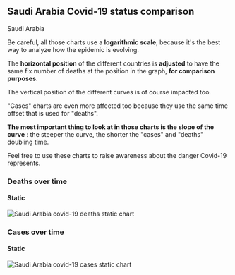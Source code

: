 ## Saudi Arabia Covid-19 status comparison 

Saudi Arabia



Be careful, all those charts use a **logarithmic scale**, because it's the best way to analyze how the epidemic is evolving.
 
The **horizontal position** of the different countries is **adjusted** to have the same fix number of deaths at the position in the graph, **for comparison purposes**.

The vertical position of the different curves is of course impacted too.

"Cases" charts are even more affected too because they use the same time offset that is used for "deaths".

**The most important thing to look at in those charts is the slope of the curve** : the steeper the curve, the shorter the "cases" and "deaths" doubling time.

Feel free to use these charts to raise awareness about the danger Covid-19 represents. 


 
### Deaths over time
 
#### Static
![Saudi Arabia covid-19 deaths static chart](https://raw.githubusercontent.com/madlag/coronavirus_study/master/notebooks/graphs/2020-03-28/countries/Saudi_Arabia/2020-03-28_Saudi_Arabia_deaths.png "Saudi Arabia covid-19 deaths static chart")   

 
### Cases over time
 
#### Static
![Saudi Arabia covid-19 cases static chart](https://raw.githubusercontent.com/madlag/coronavirus_study/master/notebooks/graphs/2020-03-28/countries/Saudi_Arabia/2020-03-28_Saudi_Arabia_cases.png "Saudi Arabia covid-19 cases static chart")   

